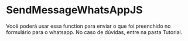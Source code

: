 # SendMessageWhatsAppJS
Você poderá usar essa function para enviar o que foi preenchido no formulário para o whatsapp. No caso de dúvidas, entre na pasta Tutorial.
